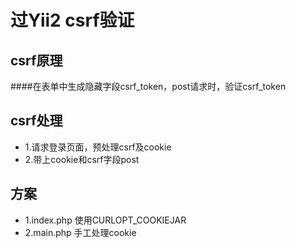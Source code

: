 过Yii2 csrf验证
==============

csrf原理
-------
####在表单中生成隐藏字段csrf_token，post请求时，验证csrf_token

csrf处理
-------
- 1.请求登录页面，预处理csrf及cookie
- 2.带上cookie和csrf字段post

方案
---
- 1.index.php 使用CURLOPT_COOKIEJAR
- 2.main.php  手工处理cookie